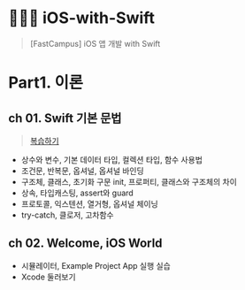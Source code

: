 # 🧑🏻‍💻 iOS-with-Swift
> [FastCampus] iOS 앱 개발 with Swift



# Part1. 이론

## ch 01. Swift 기본 문법

> [복습하기](https://github.com/SangGeun-Jeong/iOS-with-Swift/tree/main/Swift%20%EA%B8%B0%EC%B4%88%EB%AC%B8%EB%B2%95/Swift%20basic.playground/Pages)
- 상수와 변수, 기본 데이터 타입, 컬렉션 타입, 함수 사용법
- 조건문, 반복문, 옵셔널, 옵셔널 바인딩
- 구조체, 클래스, 초기화 구문 init, 프로퍼티, 클래스와 구조체의 차이
- 상속, 타입캐스팅, assert와 guard
- 프로토콜, 익스텐션, 열거형, 옵셔널 체이닝
- try-catch, 클로저, 고차함수



## ch 02. Welcome, iOS World

- 시뮬레이터, Example Project App 실행 실습
- Xcode 둘러보기



